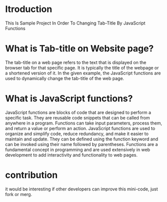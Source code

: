 # Itroduction
This Is Sample Project In Order To Changing Tab-Title By JavaScript Functions
# What is Tab-title on Website page?
The tab-title on a web page refers to the text that is displayed on the browser tab for that specific page. It is typically the title of the webpage or a shortened version of it. In the given example, the JavaScript functions are used to dynamically change the tab-title of the web page.
# What is JavaScript functions?
JavaScript functions are blocks of code that are designed to perform a specific task. They are reusable code snippets that can be called from anywhere in a program. Functions can take input parameters, process them, and return a value or perform an action. JavaScript functions are used to organize and simplify code, reduce redundancy, and make it easier to maintain and update. They can be defined using the function keyword and can be invoked using their name followed by parentheses. Functions are a fundamental concept in programming and are used extensively in web development to add interactivity and functionality to web pages.
# contribution
it would be interesting if other developers can improve this mini-code, just fork or merg.
